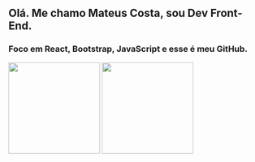 ## Olá. Me chamo Mateus Costa, sou Dev Front-End.
### Foco em React, Bootstrap, JavaScript e esse é meu GitHub.

<div>
  <a>
  <img height="180em" src="https://github-readme-stats.vercel.app/api?username=mateus-cc&show_icons=true&theme=dark#gh-dark-mode-only)](https://github.com/mateus-cc/github-readme-stats#gh-dark-mode-only"/>
    <img height="180em" src="https://github-readme-stats.vercel.app/api/top-langs/?username=mateus-cc&hide_progress=true"
      <img src="https://github-readme-stats.vercel.app/api/top-langs/?username=anuraghazra&layout=donut)](https://github.com/anuraghazra/github-readme-stats"
</div>


